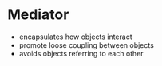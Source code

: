 # Mediator
- encapsulates how objects interact
- promote loose coupling between objects
- avoids objects referring to each other
